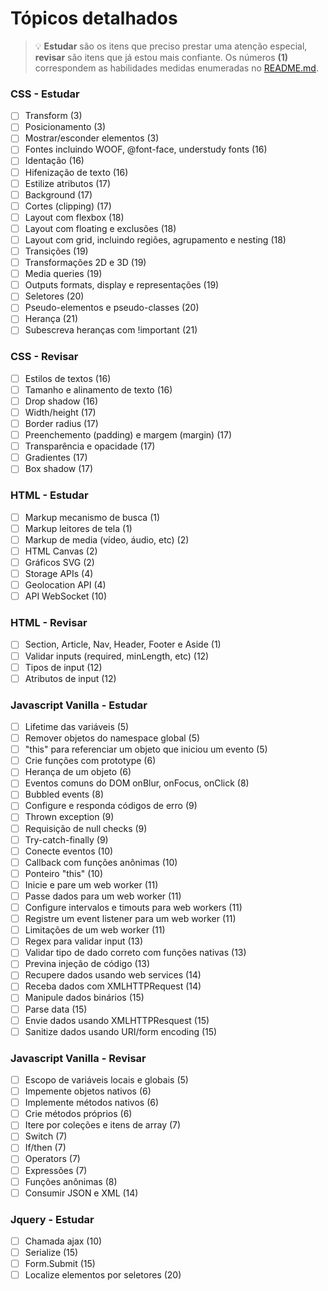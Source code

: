 # Tópicos detalhados

> 💡 **Estudar** são os itens que preciso prestar uma atenção especial, **revisar** são itens que já estou mais confiante. Os números **(1)** correspondem as habilidades medidas enumeradas no [README.md](README.md).

### CSS - Estudar

- [ ]  Transform (3)
- [ ]  Posicionamento (3)
- [ ]  Mostrar/esconder elementos (3)
- [ ]  Fontes incluindo WOOF, @font-face,  understudy fonts (16)
- [ ]  Identação (16)
- [ ]  Hifenização de texto (16)
- [ ]  Estilize atributos (17)
- [ ]  Background (17)
- [ ]  Cortes (clipping) (17)
- [ ]  Layout com flexbox (18)
- [ ]  Layout com floating e exclusões (18)
- [ ]  Layout com grid, incluindo regiões, agrupamento e nesting (18)
- [ ]  Transições (19)
- [ ]  Transformações 2D e 3D (19)
- [ ]  Media queries (19)
- [ ]  Outputs formats, display e representações (19)
- [ ]  Seletores (20)
- [ ]  Pseudo-elementos e pseudo-classes (20)
- [ ]  Herança (21)
- [ ]  Subescreva heranças com !important (21)

### CSS - Revisar

- [ ]  Estilos de textos (16)
- [ ]  Tamanho e alinamento de texto (16)
- [ ]  Drop shadow (16)
- [ ]  Width/height (17)
- [ ]  Border radius (17)
- [ ]  Preenchemento (padding) e margem (margin) (17)
- [ ]  Transparência e opacidade (17)
- [ ]  Gradientes (17)
- [ ]  Box shadow (17)

### HTML - Estudar

- [ ]  Markup mecanismo de busca (1)
- [ ]  Markup leitores de tela (1)
- [ ]  Markup de media (vídeo, áudio, etc) (2)
- [ ]  HTML Canvas (2)
- [ ]  Gráficos SVG (2)
- [ ]  Storage APIs (4)
- [ ]  Geolocation API (4)
- [ ]  API WebSocket (10)

### HTML - Revisar

- [ ]  Section, Article, Nav, Header, Footer e Aside (1)
- [ ]  Validar inputs (required, minLength, etc) (12)
- [ ]  Tipos de input (12)
- [ ]  Atributos de input (12)

### Javascript Vanilla - Estudar

- [ ]  Lifetime das variáveis (5)
- [ ]  Remover objetos do namespace global (5)
- [ ]  "this" para referenciar um objeto que iniciou um evento (5)
- [ ]  Crie funções com prototype (6)
- [ ]  Herança de um objeto (6)
- [ ]  Eventos comuns do DOM onBlur, onFocus, onClick (8)
- [ ]  Bubbled events (8)
- [ ]  Configure e responda códigos de erro (9)
- [ ]  Thrown exception (9)
- [ ]  Requisição de null checks (9)
- [ ]  Try-catch-finally (9)
- [ ]  Conecte eventos (10)
- [ ]  Callback com funções anônimas (10)
- [ ]  Ponteiro "this" (10)
- [ ]  Inicie e pare um web worker (11)
- [ ]  Passe dados para um web worker (11)
- [ ]  Configure intervalos e timouts para web workers (11)
- [ ]  Registre um event listener para um web worker (11)
- [ ]  Limitações de um web worker (11)
- [ ]  Regex para validar input (13)
- [ ]  Validar tipo de dado correto com funções nativas (13)
- [ ]  Previna injeção de código (13)
- [ ]  Recupere dados usando web services (14)
- [ ]  Receba dados com XMLHTTPRequest (14)
- [ ]  Manipule dados binários (15)
- [ ]  Parse data (15)
- [ ]  Envie dados usando XMLHTTPResquest (15)
- [ ]  Sanitize dados usando URI/form encoding (15)

### Javascript Vanilla - Revisar

- [ ]  Escopo de variáveis locais e globais (5)
- [ ]  Impemente objetos nativos (6)
- [ ]  Implemente métodos nativos (6)
- [ ]  Crie métodos próprios (6)
- [ ]  Itere por coleções e itens de array (7)
- [ ]  Switch (7)
- [ ]  If/then (7)
- [ ]  Operators (7)
- [ ]  Expressões (7)
- [ ]  Funções anônimas (8)
- [ ]  Consumir JSON e XML (14)

### Jquery - Estudar

- [ ]  Chamada ajax (10)
- [ ]  Serialize (15)
- [ ]  Form.Submit (15)
- [ ]  Localize elementos por seletores (20)